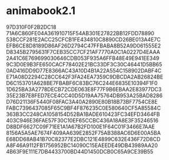 # animabook2.1
97D310F0F2B2DC18
71A6C860FE04A361910715F54AB301E27822BB12FDD78890
538CCF281E2ACC25CFCB1FE434810C8890CD26BE013A4E7C
EFB6CE8D8189D86AF26D2794C47FFBABA8B52A9D061555E2
D8345B2795631F7CEB35CC7CF21AF7770A0C1A0227D4EAAA
2A41C6E769699030646CDB053F935A6FFB48E49E941EE349
9C3D0E9B3FE650CACF78402E21BC33DF3C30C46441D5BB65
0AD416DD9D77E8366AC43A10D4B1A22A554C158902DABF4C
E71A08D2294C28CC642F3FA24EA7359C9DBCDA2AB26824BE
D6C153701A628BE7FBABF6C83BC76C244E6835E10394F1F0
1D625BA3A2778DECB72CDE063E8F77F9B6EBAA2E83977DC3
35E23B7E8FED7ECE4CC40D5D19AA75764DB953A25BAD8286
D76D21136F5440F08FAC3A40A2890E80B18B73BF7754CE8E
FABC7396437085F65C9BF4F876235C0E580640CF5A85584C
363B3CC248CA1058154D52BA1BADE610423FC34EFD3464FB
403C946E36FAE57F30C10EF65CCBC436A18A8E3F35246516
D8BDF6627C09F71EE1A1A67B2FD100E1F64C01F3466E7AAE
8156A5A5AE7674F409AA639E2852F75AB388AC6D6E00A5BA
E68DD68AB41B70C82377E2DBC121E4899C632E436F72D8CD
A8F46A9112FB1756952BC14090C15EAEEDE49DB43989AA20
4B63F9E111E7DB4433700BD44D1450DCB0C65A9CE39B55
